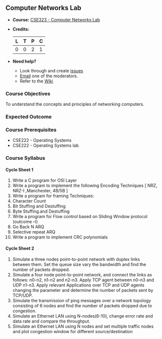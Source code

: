 ## Computer Networks Lab

* **Course:** [CSE323 - Computer Networks Lab](http://github.com/VIT-OCW/CSE323)
* **Credits:**

  | L | T | P | C |
  |---|---|---|---|
  | 0 | 0 | 2 | 1 |
* **Need help?**
   * Look through and create [issues](https://github.com/VIT-OCW/CSE323/issues)
   * [Email](mailto:mayuresh2212@gmail.com) one of the moderators.
   * Refer to the [Wiki](https://github.com/VIT-OCW/CSE323/wiki)

### Course Objectives
To understand the concepts and principles of networking computers.

### Expected Outcome

### Course Prerequisites
* CSE222 - Operating Systems
* CSE222 - Operating Systems lab

### Course Syllabus

#### Cycle Sheet 1

1. Write a C program for OSI Layer
2. Write a program to implement the following Encoding Techniques 
  [ NRZ, NRZ-I ,Manchester, 4B/5B ]
3. Write a program for framing Techniques:
  1. Character Count
  2. Bit Stuffing and Destuffing
  3. Byte Stuffing.and Destuffing
4. Write a program for Flow control based on Sliding Window protocol (outcome –l)
  1. Go Back N ARQ
  2. Selective repeat ARQ
5. Write a program to implement CRC polynomials

#### Cycle Sheet 2

1. Simulate a three nodes point-to-point network with duplex links between them. Set
the queue size vary the bandwidth and find the number of packets dropped.
2. Simulate a four node point-to-point network, and connect the links as follows: n0-n2,
n1-n2 and n2-n3. Apply TCP agent between n0-n3 and UDP n1-n3. Apply relevant
Applications over TCP and UDP agents changing the parameter and determine the
number of packets sent by TCP/UDP.
3. Simulate the transmission of ping messages over a network topology consisting of 6
nodes and find the number of packets dropped due to congestion.
4. Simulate an Ethernet LAN using N-nodes(6-10), change error rate and data rate and
compare the throughput.
5. Simulate an Ethernet LAN using N nodes and set multiple traffic nodes and plot
congestion window for different source/destination
